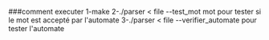 ###comment executer 
    1-make
    2-./parser < file --test_mot mot  pour tester si le mot est accepté par l'automate 
    3-./parser < file --verifier_automate pour tester l'automate 